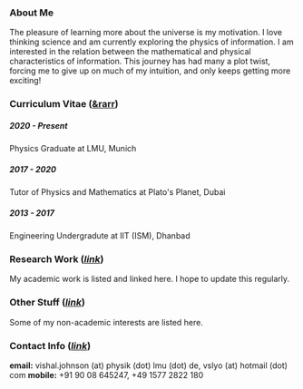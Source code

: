 ### About Me
The pleasure of learning more about the universe is my motivation. I love thinking science and am currently exploring the physics of information. I am interested in the relation between the mathematical and physical characteristics of information. This journey has had many a plot twist, forcing me to give up on much of my intuition, and only keeps getting more exciting!

### Curriculum Vitae ([&rarr](curriculum-vitae.md))
##### 2020 - Present
Physics Graduate at LMU, Munich

##### 2017 - 2020
Tutor of Physics and Mathematics at Plato's Planet, Dubai

##### 2013 - 2017
Engineering Undergradute at IIT (ISM), Dhanbad

### Research Work ([_link_](research-work.md))
My academic work is listed and linked here. I hope to update this regularly.

### Other Stuff ([_link_](other-stuff.md))
Some of my non-academic interests are listed here.

### Contact Info ([_link_](contact.md))
**email:** vishal.johnson (at) physik (dot) lmu (dot) de, vslyo (at) hotmail (dot) com
**mobile:** +91 90 08 645247, +49 1577 2822 180
